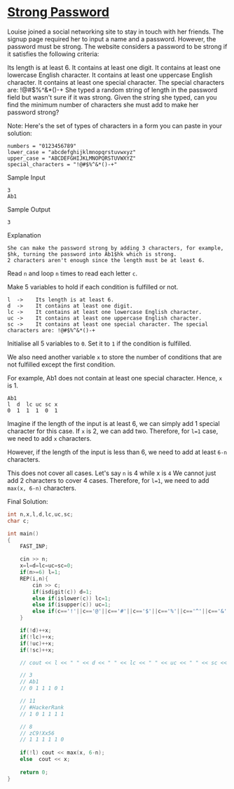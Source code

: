 # [Strong Password](https://www.hackerrank.com/challenges/strong-password/problem)

Louise joined a social networking site to stay in touch with her friends. The signup page required her to input a name and a password. However, the password must be strong. The website considers a password to be strong if it satisfies the following criteria:

Its length is at least 6.
It contains at least one digit.
It contains at least one lowercase English character.
It contains at least one uppercase English character.
It contains at least one special character. The special characters are: !@#$%^&*()-+
She typed a random string of length  in the password field but wasn't sure if it was strong. Given the string she typed, can you find the minimum number of characters she must add to make her password strong?

Note: Here's the set of types of characters in a form you can paste in your solution:

```
numbers = "0123456789"
lower_case = "abcdefghijklmnopqrstuvwxyz"
upper_case = "ABCDEFGHIJKLMNOPQRSTUVWXYZ"
special_characters = "!@#$%^&*()-+"
```

Sample Input
```
3
Ab1
```

Sample Output
```
3
```

Explanation 
```
She can make the password strong by adding 3 characters, for example, $hk, turning the password into Ab1$hk which is strong.
2 characters aren't enough since the length must be at least 6.
```

Read ``n`` and loop ``n`` times to read each letter ``c``. 

Make 5 variables to hold if each condition is fulfilled or not.

```
l  ->    Its length is at least 6.
d  ->    It contains at least one digit.
lc ->    It contains at least one lowercase English character.
uc ->    It contains at least one uppercase English character.
sc ->    It contains at least one special character. The special characters are: !@#$%^&*()-+
```

Initialise all 5 variables to ``0``. Set it to ``1`` if the condition is fulfilled. 

We also need another variable ``x`` to store the number of conditions that are not fulfilled except the first condition.  

For example, Ab1 does not contain at least one special character. Hence, ``x`` is 1. 

```
Ab1
l  d  lc uc sc x
0  1  1  1  0  1
```

Imagine if the length of the input is at least 6, we can simply add 1 special character for this case. If ``x`` is 2, we can add two. Therefore, for ``l=1`` case, we need to add ``x`` characters. 

However, if the length of the input is less than 6, we need to add at least ``6-n`` characters. 

This does not cover all cases. Let's say ``n`` is 4 while x is ``4`` We cannot just add 2 characters to cover 4 cases. Therefore, for ``l=1``, we need to add ``max(x, 6-n)`` characters.

Final Solution:
```cpp
int n,x,l,d,lc,uc,sc;
char c;

int main()  
{ 
    FAST_INP;

    cin >> n;
    x=l=d=lc=uc=sc=0;
    if(n>=6) l=1;
    REP(i,n){
        cin >> c;
        if(isdigit(c)) d=1;
        else if(islower(c)) lc=1;
        else if(isupper(c)) uc=1;
        else if(c=='!'||c=='@'||c=='#'||c=='$'||c=='%'||c=='^'||c=='&'||c=='*'||c=='('||c==')'||c=='-'||c=='+') sc=1;
    }

    if(!d)++x;
    if(!lc)++x;
    if(!uc)++x;
    if(!sc)++x;

    // cout << l << " " << d << " " << lc << " " << uc << " " << sc << " " << x << "\n";

    // 3
    // Ab1
    // 0 1 1 1 0 1

    // 11
    // #HackerRank
    // 1 0 1 1 1 1

    // 8
    // zC9!Xx56
    // 1 1 1 1 1 0
    
    if(!l) cout << max(x, 6-n);
    else  cout << x;
        
    return 0; 
} 
```